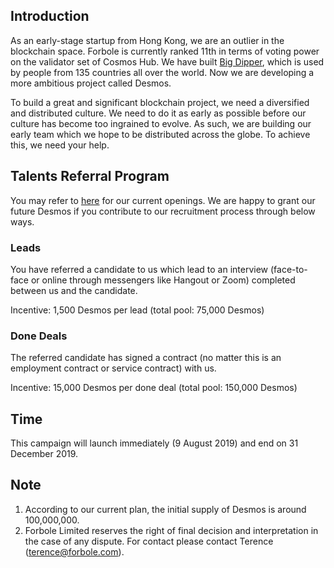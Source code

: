 ## Introduction

As an early-stage startup from Hong Kong, we are an outlier in the blockchain space. Forbole is currently ranked 11th in terms of voting power on the validator set of Cosmos Hub. We have built [Big Dipper](http://cosmos.bigdipper.live), which is used by people from 135 countries all over the world. Now we are developing a more ambitious project called Desmos.

To build a great and significant blockchain project, we need a diversified and distributed culture. We need to do it as early as possible before our culture has become too ingrained to evolve. As such, we are building our early team which we hope to be distributed across the globe. To achieve this, we need your help.

## Talents Referral Program

You may refer to [here](https://github.com/forbole/careers) for our current openings. We are happy to grant our future Desmos if you contribute to our recruitment process through below ways.  

### Leads

You have referred a candidate to us which lead to an interview (face-to-face or online through messengers like Hangout or Zoom) completed between us and the candidate. 

Incentive: 1,500 Desmos per lead (total pool: 75,000 Desmos)

### Done Deals

The referred candidate has signed a contract (no matter this is an employment contract or service contract) with us.

Incentive: 15,000 Desmos per done deal (total pool: 150,000 Desmos)

## Time

This campaign will launch immediately (9 August 2019) and end on 31 December 2019.

## Note

1. According to our current plan, the initial supply of Desmos is around 100,000,000.
2. Forbole Limited reserves the right of final decision and interpretation in the case of any dispute. For contact please contact Terence (terence@forbole.com). 
